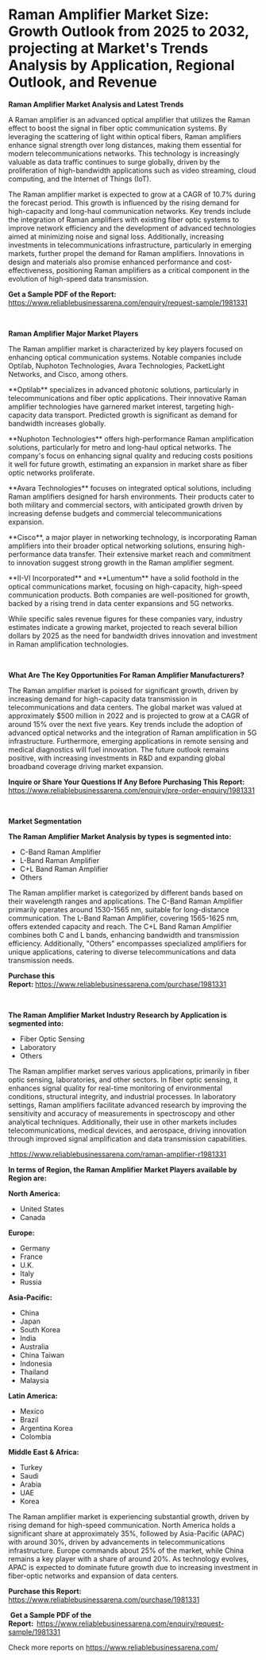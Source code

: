 <p><h1>Raman Amplifier Market Size: Growth Outlook from 2025 to 2032, projecting at Market's Trends Analysis by Application, Regional Outlook, and Revenue</h1></p><p><strong>Raman Amplifier Market Analysis and Latest Trends</strong></p>
<p><p>A Raman amplifier is an advanced optical amplifier that utilizes the Raman effect to boost the signal in fiber optic communication systems. By leveraging the scattering of light within optical fibers, Raman amplifiers enhance signal strength over long distances, making them essential for modern telecommunications networks. This technology is increasingly valuable as data traffic continues to surge globally, driven by the proliferation of high-bandwidth applications such as video streaming, cloud computing, and the Internet of Things (IoT).</p><p>The Raman amplifier market is expected to grow at a CAGR of 10.7% during the forecast period. This growth is influenced by the rising demand for high-capacity and long-haul communication networks. Key trends include the integration of Raman amplifiers with existing fiber optic systems to improve network efficiency and the development of advanced technologies aimed at minimizing noise and signal loss. Additionally, increasing investments in telecommunications infrastructure, particularly in emerging markets, further propel the demand for Raman amplifiers. Innovations in design and materials also promise enhanced performance and cost-effectiveness, positioning Raman amplifiers as a critical component in the evolution of high-speed data transmission.</p></p>
<p><strong>Get a Sample PDF of the Report:&nbsp;</strong> <a href="https://www.reliablebusinessarena.com/enquiry/request-sample/1981331?utm_campaign=2930&utm_medium=2&utm_source=Github&utm_content=ia&utm_term=10042025&utm_id=raman-amplifier">https://www.reliablebusinessarena.com/enquiry/request-sample/1981331</a></p>
<p>&nbsp;</p>
<p><strong>Raman Amplifier Major Market Players</strong></p>
<p><p>The Raman amplifier market is characterized by key players focused on enhancing optical communication systems. Notable companies include Optilab, Nuphoton Technologies, Avara Technologies, PacketLight Networks, and Cisco, among others.</p><p>**Optilab** specializes in advanced photonic solutions, particularly in telecommunications and fiber optic applications. Their innovative Raman amplifier technologies have garnered market interest, targeting high-capacity data transport. Predicted growth is significant as demand for bandwidth increases globally.</p><p>**Nuphoton Technologies** offers high-performance Raman amplification solutions, particularly for metro and long-haul optical networks. The company's focus on enhancing signal quality and reducing costs positions it well for future growth, estimating an expansion in market share as fiber optic networks proliferate.</p><p>**Avara Technologies** focuses on integrated optical solutions, including Raman amplifiers designed for harsh environments. Their products cater to both military and commercial sectors, with anticipated growth driven by increasing defense budgets and commercial telecommunications expansion.</p><p>**Cisco**, a major player in networking technology, is incorporating Raman amplifiers into their broader optical networking solutions, ensuring high-performance data transfer. Their extensive market reach and commitment to innovation suggest strong growth in the Raman amplifier segment.</p><p>**II-VI Incorporated** and **Lumentum** have a solid foothold in the optical communications market, focusing on high-capacity, high-speed communication products. Both companies are well-positioned for growth, backed by a rising trend in data center expansions and 5G networks.</p><p>While specific sales revenue figures for these companies vary, industry estimates indicate a growing market, projected to reach several billion dollars by 2025 as the need for bandwidth drives innovation and investment in Raman amplification technologies.</p></p>
<p>&nbsp;</p>
<p><strong>What Are The Key Opportunities For Raman Amplifier Manufacturers?</strong></p>
<p><p>The Raman amplifier market is poised for significant growth, driven by increasing demand for high-capacity data transmission in telecommunications and data centers. The global market was valued at approximately $500 million in 2022 and is projected to grow at a CAGR of around 15% over the next five years. Key trends include the adoption of advanced optical networks and the integration of Raman amplification in 5G infrastructure. Furthermore, emerging applications in remote sensing and medical diagnostics will fuel innovation. The future outlook remains positive, with increasing investments in R&D and expanding global broadband coverage driving market expansion.</p></p>
<p><strong>Inquire or Share Your Questions If Any Before Purchasing This Report:</strong> <a href="https://www.reliablebusinessarena.com/enquiry/pre-order-enquiry/1981331?utm_campaign=2930&utm_medium=2&utm_source=Github&utm_content=ia&utm_term=10042025&utm_id=raman-amplifier">https://www.reliablebusinessarena.com/enquiry/pre-order-enquiry/1981331</a></p>
<p>&nbsp;</p>
<p><strong>Market Segmentation</strong></p>
<p><strong>The Raman Amplifier Market Analysis by types is segmented into:</strong></p>
<p><ul><li>C-Band Raman Amplifier</li><li>L-Band Raman Amplifier</li><li>C+L Band Raman Amplifier</li><li>Others</li></ul></p>
<p><p>The Raman amplifier market is categorized by different bands based on their wavelength ranges and applications. The C-Band Raman Amplifier primarily operates around 1530-1565 nm, suitable for long-distance communication. The L-Band Raman Amplifier, covering 1565-1625 nm, offers extended capacity and reach. The C+L Band Raman Amplifier combines both C and L bands, enhancing bandwidth and transmission efficiency. Additionally, "Others" encompasses specialized amplifiers for unique applications, catering to diverse telecommunications and data transmission needs.</p></p>
<p><strong>Purchase this Report:&nbsp;</strong><a href="https://www.reliablebusinessarena.com/purchase/1981331?utm_campaign=2930&utm_medium=2&utm_source=Github&utm_content=ia&utm_term=10042025&utm_id=raman-amplifier">https://www.reliablebusinessarena.com/purchase/1981331</a></p>
<p>&nbsp;</p>
<p><strong>The Raman Amplifier Market Industry Research by Application is segmented into:</strong></p>
<p><ul><li>Fiber Optic Sensing</li><li>Laboratory</li><li>Others</li></ul></p>
<p><p>The Raman amplifier market serves various applications, primarily in fiber optic sensing, laboratories, and other sectors. In fiber optic sensing, it enhances signal quality for real-time monitoring of environmental conditions, structural integrity, and industrial processes. In laboratory settings, Raman amplifiers facilitate advanced research by improving the sensitivity and accuracy of measurements in spectroscopy and other analytical techniques. Additionally, their use in other markets includes telecommunications, medical devices, and aerospace, driving innovation through improved signal amplification and data transmission capabilities.</p></p>
<p><a href="https://www.reliablebusinessarena.com/raman-amplifier-r1981331?utm_campaign=2930&utm_medium=2&utm_source=Github&utm_content=ia&utm_term=10042025&utm_id=raman-amplifier">&nbsp;https://www.reliablebusinessarena.com/raman-amplifier-r1981331</a></p>
<p><strong>In terms of Region, the Raman Amplifier Market Players available by Region are:</strong></p>
<p>
    <p> <strong> North America: </strong>
        <ul>
            <li>United States</li>
            <li>Canada</li>
        </ul>
        </p> 
    <p> <strong> Europe: </strong>
        <ul>
            <li>Germany</li>
            <li>France</li>
            <li>U.K.</li>
            <li>Italy</li>
            <li>Russia</li>
        </ul>
        </p> 
    <p> <strong> Asia-Pacific: </strong>
        <ul>
            <li>China</li>
            <li>Japan</li>
            <li>South Korea</li>
            <li>India</li>
            <li>Australia</li>
            <li>China Taiwan</li>
            <li>Indonesia</li>
            <li>Thailand</li>
            <li>Malaysia</li>
        </ul>
        </p> 
    <p> <strong> Latin America: </strong>
        <ul>
            <li>Mexico</li>
            <li>Brazil</li>
            <li>Argentina Korea</li>
            <li>Colombia</li>
        </ul>
        </p> 
    <p> <strong> Middle East & Africa: </strong>
        <ul>
            <li>Turkey</li>
            <li>Saudi</li>
            <li>Arabia</li>
            <li>UAE</li>
            <li>Korea</li>
        </ul>
    </p>
    </p>
<p><p>The Raman amplifier market is experiencing substantial growth, driven by rising demand for high-speed communication. North America holds a significant share at approximately 35%, followed by Asia-Pacific (APAC) with around 30%, driven by advancements in telecommunications infrastructure. Europe commands about 25% of the market, while China remains a key player with a share of around 20%. As technology evolves, APAC is expected to dominate future growth due to increasing investment in fiber-optic networks and expansion of data centers.</p></p>
<p><strong>Purchase this Report: </strong><a href="https://www.reliablebusinessarena.com/purchase/1981331?utm_campaign=2930&utm_medium=2&utm_source=Github&utm_content=ia&utm_term=10042025&utm_id=raman-amplifier">https://www.reliablebusinessarena.com/purchase/1981331</a></p>
<p>&nbsp;<strong>Get a Sample PDF of the Report:&nbsp;&nbsp;</strong><a href="https://www.reliablebusinessarena.com/enquiry/request-sample/1981331?utm_campaign=2930&utm_medium=2&utm_source=Github&utm_content=ia&utm_term=10042025&utm_id=raman-amplifier">https://www.reliablebusinessarena.com/enquiry/request-sample/1981331</a></p>
<p><strong></strong></p>
<p>Check more reports on <a href="https://www.reliablebusinessarena.com/?utm_campaign=2930&utm_medium=2&utm_source=Github&utm_content=ia&utm_term=10042025&utm_id=raman-amplifier">https://www.reliablebusinessarena.com/</a></p>